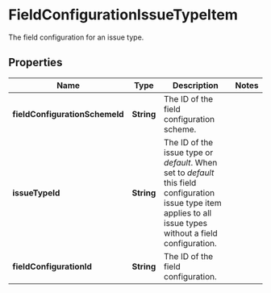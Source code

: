 

# FieldConfigurationIssueTypeItem

The field configuration for an issue type.

## Properties

Name | Type | Description | Notes
------------ | ------------- | ------------- | -------------
**fieldConfigurationSchemeId** | **String** | The ID of the field configuration scheme. | 
**issueTypeId** | **String** | The ID of the issue type or *default*. When set to *default* this field configuration issue type item applies to all issue types without a field configuration. | 
**fieldConfigurationId** | **String** | The ID of the field configuration. | 



